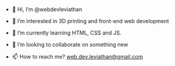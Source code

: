- 👋 Hi, I’m @webdevleviathan
- 👀 I’m interested in 3D printing and front-end web development
- 🌱 I’m currently learning HTML, CSS and JS.
- 💞️ I’m looking to collaborate on something new

- 📫 How to reach me? web.dev.leviathan@gmail.com

<!---
webdevleviathan/webdevleviathan is a ✨ special ✨ repository because its `README.md` (this file) appears on your GitHub profile.
You can click the Preview link to take a look at your changes.
--->
